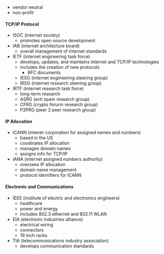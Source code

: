 - vendor neutral
- non-profit

#### TCP/IP Protocol
- ISOC (internet society)
	- promotes open source development 
- IAB (internet architecture board)
	- overall management of internet standards
- IETF (internet engineering task force)
	- develops, updates, and maintains internet and TCP/IP technologies
	- includes the creation of new protocols
		- RFC documents
	- IESG (internet engineering steering group)
	- IRSG (internet research steering group)
- IRTF (internet research task force)
	- long-term research
	- ASRG (anti spam research group)
	- CFRG (crypto forurm research group)
	- P2PRG (peer 2 peer research group)

#### IP Allocation
- ICANN (intenet corporation for assigned names and numbers)
	- based in the US
	- coodinates IP allocation
	- manages domain names
	- assigns info for TCP/IP
- IANA (internet assigned numbers authority)
	- oversees IP allocation
	- domain name management
	- protocol identifiers for ICANN

#### Electronic and Communications
- IEEE (institute of electric and electronics engineers) 
	- healthcare
	- power and energy
	- includes 802.3 ethernet and 802.11 WLAN 
- EIA (electronic industries alliance)
	- electrical wiring 
	- connectors 
	- 19 inch racks
- TIA (telecommunications industry association)
	- develops communication standards